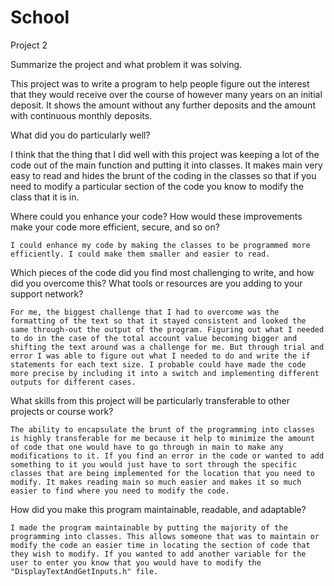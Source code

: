 # School
Project 2

Summarize the project and what problem it was solving.


  This project was to write a program to help people figure out the interest that they would receive over the course of however many years on an initial deposit. It shows the amount without any further deposits and the amount with continuous monthly deposits.

 What did you do particularly well?

 
   I think that the thing that I did well with this project was keeping a lot of the code out of the main function and putting it into classes. It makes main very easy to read and hides the brunt of the coding in the classes so that if you need to modify a particular section of the code you know to modify the class that it is in.

 Where could you enhance your code? How would these improvements make your code more efficient, secure, and so on?

 
    I could enhance my code by making the classes to be programmed more efficiently. I could make them smaller and easier to read.

 Which pieces of the code did you find most challenging to write, and how did you overcome this? What tools or resources are you adding to your support network?

 
    For me, the biggest challenge that I had to overcome was the formatting of the text so that it stayed consistent and looked the same through-out the output of the program. Figuring out what I needed to do in the case of the total account value becoming bigger and shifting the text around was a challenge for me. But through trial and error I was able to figure out what I needed to do and write the if statements for each text size. I probable could have made the code more precise by including it into a switch and implementing different outputs for different cases.

 What skills from this project will be particularly transferable to other projects or course work?

 
    The ability to encapsulate the brunt of the programming into classes is highly transferable for me because it help to minimize the amount of code that one would have to go through in main to make any modifications to it. If you find an error in the code or wanted to add something to it you would just have to sort through the specific classes that are being implemented for the location that you need to modify. It makes reading main so much easier and makes it so much easier to find where you need to modify the code.

 How did you make this program maintainable, readable, and adaptable?

 
    I made the program maintainable by putting the majority of the programming into classes. This allows someone that was to maintain or modify the code an easier time in locating the section of code that they wish to modify. If you wanted to add another variable for the user to enter you know that you would have to modify the "DisplayTextAndGetInputs.h" file. 
